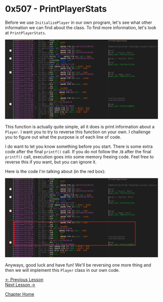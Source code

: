 # 0x507 - PrintPlayerStats
Before we use `InitializePlayer` in our own program, let's see what other information we can find about the class. To find more information, let's look at `PrintPlayerStats`. 

<p>
  <img src="[ignore]/PrintPlayerStats/PrintPlayerStats.png">
</p>

This function is actually quite simple, all it does is print information about a `Player`. I want you to try to reverse this function on your own. I challenge you to figure out what the purpose is of each line of code.

I do want to let you know something before you start. There is some extra code after the final `printf()` call. If you do not follow the `JB` after the final `printf()` call, execution goes into some memory freeing code. Feel free to reverse this if you want, but you can ignore it.

Here is the code I'm talking about (in the red box):
<p>
  <img src="[ignore]/PrintPlayerStats/FreeCode.png">
</p>

Anyways, good luck and have fun! We'll be reversing one more thing and then we will implement this `Player` class in our own code.

[<- Previous Lesson](0x506-InitializePlayer.md)  
[Next Lesson ->](0x508-MysteryFunc.md)  

[Chapter Home](0x500-DLL.md)  

